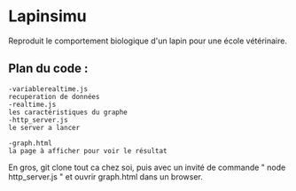 # Lapinsimu
Reproduit le comportement biologique d'un lapin pour une école vétérinaire.

## Plan du code :
	-variablerealtime.js
	recuperation de données
	-realtime.js
	les caractéristiques du graphe
	-http_server.js
	le server a lancer

	-graph.html
	la page à afficher pour voir le résultat

En gros, git clone tout ca chez soi, puis avec un invité de commande " node http_server.js " et ouvrir graph.html dans un browser.
